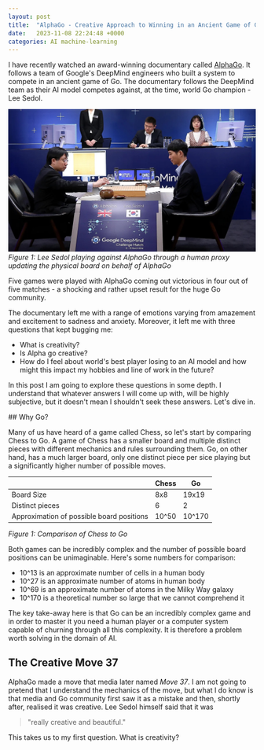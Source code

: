 ```yaml
---
layout: post
title:  "AlphaGo - Creative Approach to Winning in an Ancient Game of Go"
date:   2023-11-08 22:24:48 +0000
categories: AI machine-learning
---
```


I have recently watched an award-winning documentary called [AlphaGo](https://www.youtube.com/watch?v=WXuK6gekU1Y&t=5s). It follows a team of Google's DeepMind engineers who built a system to compete in an ancient game of Go. The documentary follows the DeepMind team as their AI model competes against, at the time, world Go champion - Lee Sedol. 

![Alt text](../docs/assets/images/alpha-go-vs-lee-sedol.jpeg)
_Figure 1: Lee Sedol playing against AlphaGo through a human proxy updating the physical board on behalf of AlphaGo_

Five games were played with AlphaGo coming out victorious in four out of five matches - a shocking and rather upset result for the huge Go community. 

The documentary left me with a range of emotions varying from amazement and excitement to sadness and anxiety. Moreover, it left me with three questions that kept bugging me:
- What is creativity?
- Is Alpha go creative?
- How do I feel about world's best player losing to an AI model and how might this impact my hobbies and line of work in the future?

In this post I am going to explore these questions in some depth. I understand that whatever answers I will come up with, will be highly subjective, but it doesn't mean I shouldn't seek these answers. Let's dive in.

## Why Go? 

Many of us have heard of a game called Chess, so let's start by comparing Chess to Go. A game of Chess has a smaller board and multiple distinct pieces with different mechanics and rules surrounding them. Go, on other hand, has a much larger board, only one distinct piece per sice playing but a significantly higher number of possible moves. 

|  | Chess | Go |
| -------- | -------- | -------- |
| Board Size | 8x8 | 19x19 |
| Distinct pieces | 6 | 2 |
| Approximation of possible board positions | 10^50 | 10^170 |

_Figure 1: Comparison of Chess to Go_

Both games can be incredibly complex and the number of possible board positions can be unimaginable. Here's some numbers for comparison: 
- 10^13 is an approximate number of cells in a human body
- 10^27 is an approximate number of atoms in human body
- 10^69 is an approximate number of atoms in the Milky Way galaxy 
- 10^170 is a theoretical number so large that we cannot comprehend it

The key take-away here is that Go can be an incredibly complex game and in order to master it you need a human player or a computer system capable of churning through all this complexity. It is therefore a problem worth solving in the domain of AI.

## The Creative Move 37

AlphaGo made a move that media later named _Move 37_. I am not going to pretend that I understand the mechanics of the move, but what I do know is that media and Go community first saw it as a mistake and then, shortly after, realised it was creative. Lee Sedol himself said that it was 

> "really creative and beautiful." 

This takes us to my first question. What is creativity?

